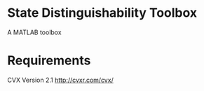 # State Distinguishability Toolbox

A MATLAB toolbox

# Requirements

CVX Version 2.1
http://cvxr.com/cvx/
